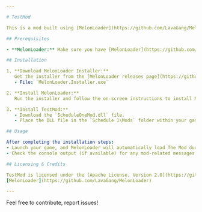 ```yaml
---

# TestMod

This is a mod built using [MelonLoader](https://github.com/LavaGang/MelonLoader) as its modloader framework. This README provides instructions for installing and using the mod, along with licensing and credit information.

## Prerequisites

- **MelonLoader:** Make sure you have [MelonLoader](https://github.com/LavaGang/MelonLoader) installed. This mod is built with MelonLoader v0.6.6 Open-Beta.

## Installation

1. **Download MelonLoader Installer:**  
   Get the installer from the [MelonLoader releases page](https://github.com/LavaGang/MelonLoader).  
   - File: `MelonLoader.Installer.exe`

2. **Install MelonLoader:**  
   Run the installer and follow the on-screen instructions to install MelonLoader for your target game.

3. **Install TestMod:**  
   - Download the `ScheduleOneMod.dll` file.  
   - Place the DLL file in the `Schedule 1\Mods` folder within your game directory.  

## Usage

After completing the installation steps:
- Launch your game, and MelonLoader will automatically load The Mod during startup.
- Check the console output (if available) for any mod-related messages or errors.

## Licensing & Credits

TestMod is licensed under the [Apache License, Version 2.0](https://github.com/LavaGang/TestMod/blob/master/LICENSE.md).  
[MelonLoader](https://github.com/LavaGang/MelonLoader)

---
```


Feel free to contribute, report issues!
